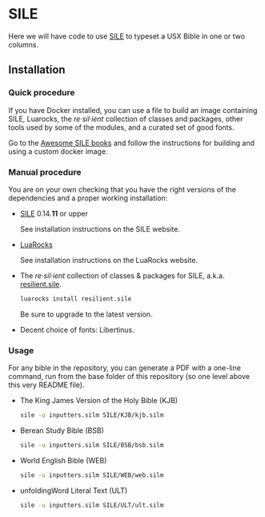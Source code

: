 # SILE


Here we will have code to use [SILE](https://sile-typesetter.org/) to typeset a USX Bible in one or two columns.



## Installation

### Quick procedure

If you have Docker installed, you can use a file to build an image containing SILE, Luarocks, the _re·sil·ient_ collection of classes and packages, other tools used by some of the modules, and a curated set of good fonts.

Go to the [Awesome SILE books](https://github.com/Omikhleia/awesome-sile-books#or-with-a-ready-to-go-docker-image) and follow the instructions for building and using a custom docker image.

### Manual procedure

You are on your own checking that you have the right versions of the dependencies and a proper working installation:

- [SILE](https://github.com/sile-typesetter/sile) 0.14.**11** or upper

  See installation instructions on the SILE website.

- [LuaRocks](https://luarocks.org/)

  See installation instructions on the LuaRocks website.

- The _re·sil·ient_ collection of classes & packages for SILE, a.k.a. [resilient.sile](https://github.com/Omikhleia/resilient.sile).

  ```bash
  luarocks install resilient.sile
  ```

  Be sure to upgrade to the latest version.

- Decent choice of fonts: Libertinus.

### Usage

For any bible in the repository, you can generate a PDF with a one-line command, run from the base folder of this repository (so one level above this very README file).

 - The King James Version of the Holy Bible (KJB)

   ```bash
   sile -u inputters.silm SILE/KJB/kjb.silm
   ```

 - Berean Study Bible (BSB)

   ```bash
   sile -u inputters.silm SILE/BSB/bsb.silm
   ```

 - World English Bible (WEB)

   ```bash
   sile -u inputters.silm SILE/WEB/web.silm
   ```

 - unfoldingWord Literal Text (ULT)

   ```bash
   sile -u inputters.silm SILE/ULT/ult.silm
   ```
